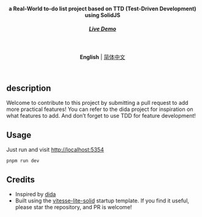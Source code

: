 <h4 align='center'>
<b>a Real-World to-do list project based on TTD (Test-Driven Development) using SolidJS</b>
</h4>

<h5 align='center'>
<a href="https://solidida.vercel.app/p/">Live Demo</a>
</h5>

<br>

<p align='center'>
<b>English</b> | <a href="https://github.com/Nauxscript/solidida/blob/main/README.zh-CN.md">简体中文</a>
</p>

<br>

## description

Welcome to contribute to this project by submitting a pull request to add more practical features! You can refer to the dida project for inspiration on what features to add. And don’t forget to use TDD for feature development!

## Usage

Just run and visit [http://localhost:5354](http://localhost:5354)

```
pnpm run dev
```

## Credits

- Inspired by [dida](https://github.com/cuixueshe/dida)
- Built using the [vitesse-lite-solid](https://github.com/Nauxscript/vitesse-lite-solid) startup template. If you find it useful, please star the repository, and PR is welcome!